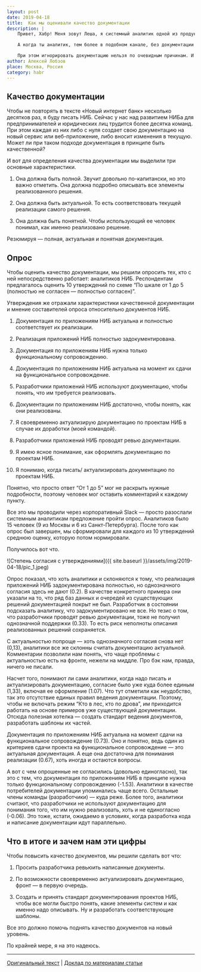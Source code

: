 ```yaml
---
layout: post
date: 2019-04-18
title:  Как мы оценивали качество документации
description: |
    Привет, Хабр! Меня зовут Леша, я системный аналитик одной из продуктовых команд Альфа-Банка. Сейчас я занимаюсь развитием нового интернет-банка для юридических лиц и индивидуальных предпринимателей.<br><br>

    А когда ты аналитик, тем более в подобном канале, без документации и плотной работы с ней — никуда. И документация — это та штука, к которой всегда возникает много вопросов. Почему веб-приложение не описано? Почему в спецификации указано, как должен работать сервис, а работает он вообще не так? Почему вообще спецификацию в состоянии понять только два человека, один из которых ее написал?<br><br>

    При этом игнорировать документацию нельзя по очевидным причинам. И чтобы упростить нам жизнь, мы решили провести оценку качества документации. Как именно мы это делали и к каким выводам пришли — под катом.
author: Алексей Лобзов
place: Москва, Россия
category: habr
---
```


## Качество документации

Чтобы не повторять в тексте «Новый интернет банк» несколько десятков раз, я буду писать НИБ. Сейчас у нас над развитием НИБа для предпринимателей и юридических лиц трудится более десятка команд. При этом каждая из них либо с нуля создает свою документацию на новый сервис или веб-приложение, либо вносит изменения в текущую. Может ли при таком подходе документация в принципе быть качественной?

И вот для определения качества документации мы выделили три основные характеристики.

1. Она должна быть полной. Звучит довольно по-капитански, но это важно отметить. Она должна подробно описывать все элементы реализованного решения.
   
2. Она должна быть актуальной. То есть соответствовать текущей реализации самого решения.
   
3. Она должна быть понятной. Чтобы использующий ее человек понимал, как именно реализовано решение.

Резюмируя — полная, актуальная и понятная документация.

## Опрос

Чтобы оценить качество документации, мы решили опросить тех, кто с ней непосредственно работает: аналитиков НИБ. Респондентам предлагалось оценить 10 утверждений по схеме “По шкале от 1 до 5 (полностью не согласен — полностью согласен)”.

Утверждения же отражали характеристики качественной документации и мнение составителей опроса относительно документов НИБ.

1. Документация по приложениям НИБ актуальна и полностью соответствует их реализации.
   
2. Реализация приложений НИБ полностью задокументирована.
   
3. Документация по приложениям НИБ нужна только функциональному сопровождению.
   
4. Документация по приложениям НИБ актуальна на момент их сдачи на функциональное сопровождение.
   
5. Разработчики приложений НИБ используют документацию, чтобы понять, что им требуется реализовать.
   
6. Документации по приложениям НИБ достаточно, чтобы понять, как они реализованы.
   
7. Я своевременно актуализирую документацию по проектам НИБ в случае их доработки (моей командой).
   
8. Разработчики приложений НИБ проводят ревью документации.
   
9.  Я имею ясное понимание, как оформлять документацию по проектам НИБ.
    
10. Я понимаю, когда писать/ актуализировать документацию по проектам НИБ.

Понятно, что просто ответ “От 1 до 5” мог не раскрыть нужные подробности, поэтому человек мог оставить комментарий к каждому пункту.

Все это мы проводили через корпоративный Slack — просто разослали системным аналитикам предложение пройти опрос. Аналитиков было 15 человек (9 из Москвы и 6 из Санкт-Петербурга). После того как опрос был завершен, мы сформировали для каждого из 10 утверждений среднюю оценку, которую потом нормировали.

Получилось вот что.

![Степень согласия с утверждениями]({{ site.baseurl }}/assets/img/2019-04-18/pic_1.jpeg)

Опрос показал, что хоть аналитики и склоняются к тому, что реализация приложений НИБ задокументирована полностью, но однозначного согласия здесь не дают (0.2). В качестве конкретного примера они указали на то, что ряд баз данных и очередей из существующих решений документацией покрыт не был. Разработчик в состоянии подсказать аналитику, что задокументировано не все. Но тезис о том, что разработчики проводят ревью документации, тоже не получил однозначной поддержки (0.33). То есть риск неполноты описания реализованных решений сохраняется.

С актуальностью попроще — хоть однозначного согласия снова нет (0,13), аналитики все же склонны считать документацию актуальной. Комментарии позволили нам понять, что чаще проблемы с актуальностью есть на фронте, нежели на миддле. Про бэк нам, правда, ничего не писали.

Насчет того, понимают ли сами аналитики, когда надо писать и актуализировать документацию, согласие было уже куда более единым (1,33), включая ее оформление (1.07). Что тут отметили как неудобство, так это отсутствие единых правил ведения документации. Поэтому, чтобы не включать режим “Кто в лес, кто по дрова”, им приходится работать на основе примеров уже существующей документации. Отсюда полезная хотелка — создать стандарт ведения документов, разработать шаблоны их частей.

Документация по приложениям НИБ актуальна на момент сдачи на функциональное сопровождение (0.73). Оно и понятно, ведь один из критериев сдачи проекта на функциональное сопровождение — это актуальная документация. А еще она достаточна для понимания реализации (0.67), хоть иногда и остаются вопросы.

А вот с чем опрошенные не согласились (довольно единогласно), так это с тем, что документация по приложениям НИБ в принципе нужна только функциональному сопровождению (-1.53). Аналитики в качестве потребителей документации упоминались чаще всего. Остальные члены команды (разработчики) — куда реже. Более того, аналитики считают, что разработчики не используют документацию для понимания того, что им нужно реализовать, хоть и не единогласно (-0.06). Это тоже, кстати, ожидаемо в условиях, когда разработка кода и написание документации идут параллельно.

## Что в итоге и зачем нам эти цифры

Чтобы повысить качество документов, мы решили сделать вот что:

1. Просить разработчика ревьюить написанные документы.
   
2. По возможности своевременно актуализировать документацию, фронт — в первую очередь.
   
3. Создать и принять стандарт документирования проектов НИБ, чтобы все могли быстро понять, какие элементы систем и как именно надо описывать. Ну и разработать соответствующие шаблоны.

Все это должно помочь поднять качество документов на новый уровень.

По крайней мере, я на это надеюсь.

---

[Оригинальный текст](https://habr.com/ru/companies/alfa/articles/448382/)
|
[Доклад по материалам статьи](https://habr.com/ru/companies/raiffeisenbank/articles/455066/)